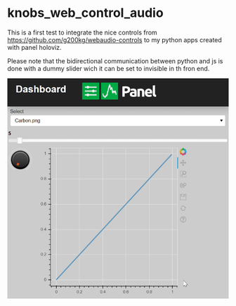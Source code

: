 # knobs_web_control_audio

This is a first test to integrate the nice controls from  https://github.com/g200kg/webaudio-controls to my python apps created with panel holoviz. 

Please note that the bidirectional communication between python and js is done with a dummy slider wich it can be set to invisible in th fron end. 


![Alt text](/knobs001.gif?raw=true "Title")
